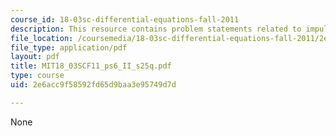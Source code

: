 ```yaml
---
course_id: 18-03sc-differential-equations-fall-2011
description: This resource contains problem statements related to impulse response.
file_location: /coursemedia/18-03sc-differential-equations-fall-2011/2e6acc9f58592fd65d9baa3e95749d7d_MIT18_03SCF11_ps6_II_s25q.pdf
file_type: application/pdf
layout: pdf
title: MIT18_03SCF11_ps6_II_s25q.pdf
type: course
uid: 2e6acc9f58592fd65d9baa3e95749d7d

---
```

None
